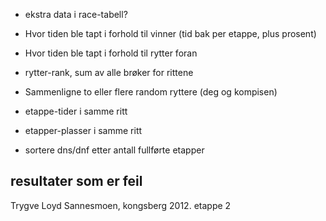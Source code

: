 * ekstra data i race-tabell?
 * Hvor tiden ble tapt i forhold til vinner (tid bak per etappe, plus prosent)
 * Hvor tiden ble tapt i forhold til rytter foran

* rytter-rank, sum av alle brøker for rittene
* Sammenligne to eller flere random ryttere (deg og kompisen)
 * etappe-tider i samme ritt
 * etapper-plasser i samme ritt

* sortere dns/dnf etter antall fullførte etapper

## resultater som er feil

Trygve Loyd Sannesmoen, kongsberg 2012. etappe 2

